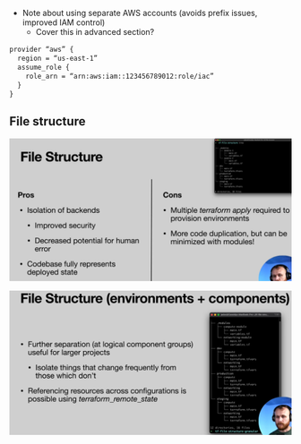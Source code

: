 - Note about using separate AWS accounts (avoids prefix issues, improved IAM control)
  - Cover this in advanced section?
  
```
provider “aws” {
  region = “us-east-1”
  assume_role {
    role_arn = “arn:aws:iam::123456789012:role/iac”
  }
}
```

## File structure

![Alt text](../../00-assets/environment_file_structure_1.png "Terraform File structure")

![Alt text](../../00-assets/environment_file_structure_2.png "Terraform File structure")